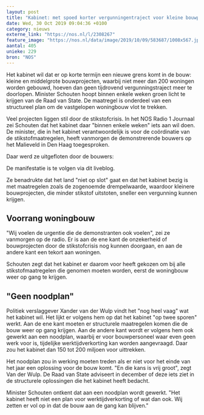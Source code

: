```yaml
---
layout: post
title: "Kabinet: met spoed korter vergunningentraject voor kleine bouwprojecten"
date: Wed, 30 Oct 2019 09:04:36 +0100
category: nieuws
externe_link: "https://nos.nl/l/2308267"
feature_image: "https://nos.nl/data/image/2019/10/09/583687/1008x567.jpg"
aantal: 405
unieke: 229
bron: "NOS"
---
```


<p>Het kabinet wil dat er op korte termijn een nieuwe grens komt in de bouw: kleine en middelgrote bouwprojecten, waarbij niet meer dan 200 woningen worden gebouwd, hoeven dan geen tijdrovend vergunningstraject meer te doorlopen. Minister Schouten hoopt binnen enkele weken groen licht te krijgen van de Raad van State. De maatregel is onderdeel van een structureel plan om de vastgelopen woningbouw vlot te trekken.</p>
<p>Veel projecten liggen stil door de stikstofcrisis. In het NOS Radio 1 Journaal zei Schouten dat het kabinet daar "binnen enkele weken" iets aan wil doen. De minister, die in het kabinet verantwoordelijk is voor de coördinatie van de stikstofmaatregelen, heeft vanmorgen de demonstrerende bouwers op het Malieveld in Den Haag toegesproken.</p>
<p>Daar werd ze uitgefloten door de bouwers:</p>
<p>De manifestatie is te volgen via dit liveblog.</p>
<p>Ze benadrukte dat het land "niet op slot" gaat en dat het kabinet bezig is met maatregelen zoals de zogenoemde drempelwaarde, waardoor kleinere bouwprojecten, die minder stikstof uitstoten, sneller een vergunning kunnen krijgen.</p>
<h2>Voorrang woningbouw</h2>
<p>"Wij voelen de urgentie die de demonstranten ook voelen", zei ze vanmorgen op de radio. Er is aan de ene kant de onzekerheid of bouwprojecten door de stikstofcrisis nog kunnen doorgaan, en aan de andere kant een tekort aan woningen.</p>
<p>Schouten zegt dat het kabinet er daarom voor heeft gekozen om bij alle stikstofmaatregelen die genomen moeten worden, eerst de woningbouw weer op gang te krijgen.</p>
<h2>"Geen noodplan"</h2>
<p>Politiek verslaggever Xander van der Wulp vindt het "nog heel vaag" wat het kabinet wil. Het lijkt er volgens hem op dat het kabinet "op twee sporen" werkt. Aan de ene kant moeten er structurele maatregelen komen die de bouw weer op gang krijgen. Aan de andere kant wordt er volgens hem ook gewerkt aan een noodplan, waarbij er voor bouwpersoneel waar even geen werk voor is, tijdelijke werktijdverkorting kan worden aangevraagd. Daar zou het kabinet dan 150 tot 200 miljoen voor uittrekken.</p>
<p>Het noodplan zou in werking moeten treden als er niet voor het einde van het jaar een oplossing voor de bouw komt. "En die kans is vrij groot", zegt Van der Wulp. De Raad van State adviseert in december of deze iets ziet in de structurele oplossingen die het kabinet heeft bedacht.</p>
<p>Minister Schouten ontkent dat aan een noodplan wordt gewerkt. "Het kabinet heeft niet een plan voor werktijdverkorting of wat dan ook. Wij zetten er vol op in dat de bouw aan de gang kan blijven."</p>
